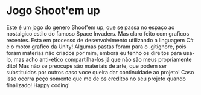 # Jogo Shoot'em up

Este é um jogo do genero Shoot'em up, que se passa no espaço ao nostalgico estilo do famoso Space Invaders. Mas claro feito com graficos recentes. Esta em processo de desenvolvimento utilizando a linguagem C# e o motor grafico da Unity! Algumas pastas foram para o .gitignore, pois foram materias não criados por mim, embora eu tenho os direitos para usa-lo, mas acho anti-etico compartilha-los já que não são meus propriamente dito! Mas não se preocupe são materiais de arte, que podem ser substituidos por outros caso voce queira dar continuidade ao projeto! Caso isso ocorra peço somente que me de os creditos no seu projeto quando finalizado! Happy coding! 
